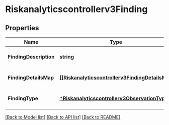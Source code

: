 # Riskanalyticscontrollerv3Finding

## Properties
Name | Type | Description | Notes
------------ | ------------- | ------------- | -------------
**FindingDescription** | **string** | Finding description. | [optional] [default to null]
**FindingDetailsMap** | [**[]Riskanalyticscontrollerv3FindingDetailsMap**](riskanalyticscontrollerv3FindingDetailsMap.md) | Finding details - Optional. | [optional] [default to null]
**FindingType** | [***Riskanalyticscontrollerv3ObservationType**](riskanalyticscontrollerv3ObservationType.md) |  | [optional] [default to null]

[[Back to Model list]](../README.md#documentation-for-models) [[Back to API list]](../README.md#documentation-for-api-endpoints) [[Back to README]](../README.md)

